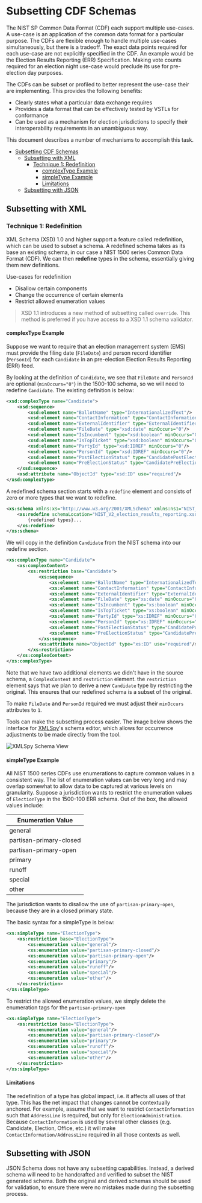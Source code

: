# Subsetting CDF Schemas

The NIST SP Common Data Format (CDF) each support multiple use-cases. A use-case is an application of the common data format for a particular purpose. The CDFs are flexible enough to handle multiple use-cases simultaneously, but there is a tradeoff. The exact data points required for each use-case are not explicitly specified in the CDF. An example would be the Election Results Reporting (ERR) Specification. Making vote counts required for an election night use-case would preclude its use for pre-election day purposes.

The CDFs can be subset or profiled to better represent the use-case their are implementing. This provides the following benefits:

- Clearly states what a particular data exchange requires
- Provides a data format that can be effectively tested by VSTLs for conformance
- Can be used as a mechanism for election jurisdictions to specify their interoperability requirements in an unambiguous way.

This document describes a number of mechanisms to accomplish this task.

<!-- TOC -->

- [Subsetting CDF Schemas](#subsetting-cdf-schemas)
    - [Subsetting with XML](#subsetting-with-xml)
        - [Technique 1: Redefinition](#technique-1-redefinition)
            - [complexType Example](#complextype-example)
            - [simpleType Example](#simpletype-example)
            - [Limitations](#limitations)
    - [Subsetting with JSON](#subsetting-with-json)

<!-- /TOC -->

## Subsetting with XML

### Technique 1: Redefinition

XML Schema (XSD) 1.0 and higher support a feature called redefinition, which can be used to subset a schema. A redefined schema takes as its base an existing schema, in our case a NIST 1500 series Common Data Format (CDF). We can then **redefine** types in the schema, essentially giving them new definitions.

Use-cases for redefinition

- Disallow certain components
- Change the occurrence of certain elements
- Restrict allowed enumeration values

> XSD 1.1 introduces a new method of subsetting called `override`. This method is preferred if you have access to a XSD 1.1 schema validator.

#### complexType Example

Suppose we want to require that an election management system (EMS) must provide the filing date (`FileDate`) and person record identifier (`PersonId`) for each `Candidate` in an pre-election Election Results Reporting (ERR) feed.

By looking at the definition of `Candidate`, we see that `FileDate` and `PersonId` are optional (`minOccurs="0"`) in the 1500-100 schema, so we will need to redefine `Candidate`. The existing definition is below:

```xml
<xsd:complexType name="Candidate">
    <xsd:sequence>
        <xsd:element name="BallotName" type="InternationalizedText"/>
        <xsd:element name="ContactInformation" type="ContactInformation" minOccurs="0"/>
        <xsd:element name="ExternalIdentifier" type="ExternalIdentifier" minOccurs="0" maxOccurs="unbounded"/>
        <xsd:element name="FileDate" type="xsd:date" minOccurs="0"/>
        <xsd:element name="IsIncumbent" type="xsd:boolean" minOccurs="0"/>
        <xsd:element name="IsTopTicket" type="xsd:boolean" minOccurs="0"/>
        <xsd:element name="PartyId" type="xsd:IDREF" minOccurs="0"/>
        <xsd:element name="PersonId" type="xsd:IDREF" minOccurs="0"/>
        <xsd:element name="PostElectionStatus" type="CandidatePostElectionStatus" minOccurs="0"/>
        <xsd:element name="PreElectionStatus" type="CandidatePreElectionStatus" minOccurs="0"/>
    </xsd:sequence>
    <xsd:attribute name="ObjectId" type="xsd:ID" use="required"/>
</xsd:complexType>
```

A redefined schema section starts with a `redefine` element and consists of zero or more types that we want to redefine.

```xml
<xs:schema xmlns:xs="http://www.w3.org/2001/XMLSchema" xmlns:ns1="NIST_V2_election_results_reporting.xsd" targetNamespace="NIST_V2_election_results_reporting.xsd" elementFormDefault="qualified" attributeFormDefault="unqualified">
    <xs:redefine schemaLocation="NIST_V2_election_results_reporting.xsd">
        {redefined types}...
    </xs:redefine>
</xs:schema>
```

We will copy in the definition `Candidate` from the NIST schema into our redefine section.

```xml
<xs:complexType name="Candidate">
    <xs:complexContent>
        <xs:restriction base="Candidate">
            <xs:sequence>
                <xs:element name="BallotName" type="InternationalizedText"/>
                <xs:element name="ContactInformation" type="ContactInformation" minOccurs="0"/>
                <xs:element name="ExternalIdentifier" type="ExternalIdentifier" minOccurs="0" maxOccurs="unbounded"/>
                <xs:element name="FileDate" type="xs:date" minOccurs="0"/>
                <xs:element name="IsIncumbent" type="xs:boolean" minOccurs="0"/>
                <xs:element name="IsTopTicket" type="xs:boolean" minOccurs="0"/>
                <xs:element name="PartyId" type="xs:IDREF" minOccurs="0"/>
                <xs:element name="PersonId" type="xs:IDREF" minOccurs="0"/>
                <xs:element name="PostElectionStatus" type="CandidatePostElectionStatus" minOccurs="0"/>
                <xs:element name="PreElectionStatus" type="CandidatePreElectionStatus" minOccurs="0"/>
            </xs:sequence>
            <xs:attribute name="ObjectId" type="xs:ID" use="required"/>
        </xs:restriction>
    </xs:complexContent>
</xs:complexType>
```

Note that we have two additional elements we didn't have in the source schema, a `ComplexContent` and `restriction` element. the `restriction` element says that we plan to derive a new `Candidate` type by restricting the original. This ensures that our redefined schema is a subset of the original.

To make `FileDate` and `PersonId` required we must adjust their `minOccurs` attributes to `1`.

Tools can make the subsetting process easier. The image below shows the interface for [XMLSpy](https://www.altova.com/xmlspy-xml-editor)'s schema editor, which allows for occurrence adjustments to be made directly from the tool.

![XMLSpy Schema View](subset.gif)

#### simpleType Example

All NIST 1500 series CDFs use enumerations to capture common values in a consistent way. The list of enumeration values can be very long and may overlap somewhat to allow data to be captured at various levels on granularity. Suppose a jurisdiction wants to restrict the enumeration values of `ElectionType` in the 1500-100 ERR schema. Out of the box, the allowed values include:

|Enumeration Value  |
|-------------------|
|general            |
|partisan-primary-closed|
|partisan-primary-open|
|primary            |
|runoff             |
|special            |
|other              |

The jurisdiction wants to disallow the use of `partisan-primary-open`, because they are in a closed primary state.

The basic syntax for a simpleType is below:

```xml
<xs:simpleType name="ElectionType">
    <xs:restriction base="ElectionType">
        <xs:enumeration value="general"/>
        <xs:enumeration value="partisan-primary-closed"/>
        <xs:enumeration value="partisan-primary-open"/>
        <xs:enumeration value="primary"/>
        <xs:enumeration value="runoff"/>
        <xs:enumeration value="special"/>
        <xs:enumeration value="other"/>
    </xs:restriction>
</xs:simpleType>
```

To restrict the allowed enumeration values, we simply delete the enumeration tags for the `partisan-primary-open`

```xml
<xs:simpleType name="ElectionType">
    <xs:restriction base="ElectionType">
        <xs:enumeration value="general"/>
        <xs:enumeration value="partisan-primary-closed"/>
        <xs:enumeration value="primary"/>
        <xs:enumeration value="runoff"/>
        <xs:enumeration value="special"/>
        <xs:enumeration value="other"/>
    </xs:restriction>
</xs:simpleType>
```

#### Limitations

The redefinition of a type has global impact, i.e. it affects all uses of that type. This has the net impact that changes cannot be contextually anchored. For example, assume that we want to restrict `ContactInformation` such that `AddressLine` is required, but only for `ElectionAdministration`. Because `ContactInformation` is used by several other classes (e.g. Candidate, Election, Office, etc.) it will make `ContactInformation/AddressLine` required in all those contexts as well.

## Subsetting with JSON

JSON Schema does not have any subsetting capabilities. Instead, a derived schema will need to be handcrafted and verified to subset the NIST generated schema. Both the original and derived schemas should be used for validation, to ensure there were no mistakes made during the subsetting process.
